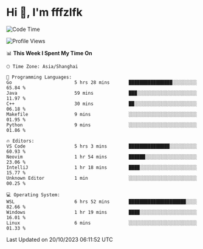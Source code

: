 # Hi 👋, I'm fffzlfk

<!--START_SECTION:waka-->
![Code Time](http://img.shields.io/badge/Code%20Time-523%20hrs%2044%20mins-blue)

![Profile Views](http://img.shields.io/badge/Profile%20Views-0-blue)

📊 **This Week I Spent My Time On** 

```text
🕑︎ Time Zone: Asia/Shanghai

💬 Programming Languages: 
Go                       5 hrs 28 mins       ████████████████░░░░░░░░░   65.84 % 
Java                     59 mins             ███░░░░░░░░░░░░░░░░░░░░░░   11.97 % 
C++                      30 mins             ██░░░░░░░░░░░░░░░░░░░░░░░   06.18 % 
Makefile                 9 mins              ░░░░░░░░░░░░░░░░░░░░░░░░░   01.95 % 
Python                   9 mins              ░░░░░░░░░░░░░░░░░░░░░░░░░   01.86 % 

🔥 Editors: 
VS Code                  5 hrs 3 mins        ███████████████░░░░░░░░░░   60.93 % 
Neovim                   1 hr 54 mins        ██████░░░░░░░░░░░░░░░░░░░   23.06 % 
IntelliJ                 1 hr 18 mins        ████░░░░░░░░░░░░░░░░░░░░░   15.77 % 
Unknown Editor           1 min               ░░░░░░░░░░░░░░░░░░░░░░░░░   00.25 % 

💻 Operating System: 
WSL                      6 hrs 52 mins       █████████████████████░░░░   82.66 % 
Windows                  1 hr 19 mins        ████░░░░░░░░░░░░░░░░░░░░░   16.01 % 
Linux                    6 mins              ░░░░░░░░░░░░░░░░░░░░░░░░░   01.33 % 
```


 Last Updated on 20/10/2023 06:11:52 UTC
<!--END_SECTION:waka-->
